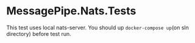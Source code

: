 ﻿MessagePipe.Nats.Tests
===
This test uses local nats-server.
You should up `docker-compose up`(on sln directory) before test run.
